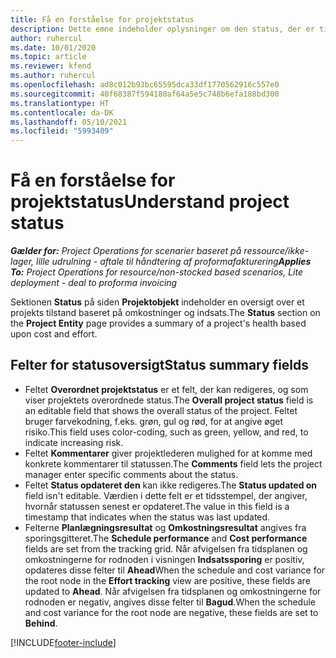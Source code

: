 ```yaml
---
title: Få en forståelse for projektstatus
description: Dette emne indeholder oplysninger om den status, der er tildelt til projekter i Dynamics 365 Project Operations.
author: ruhercul
ms.date: 10/01/2020
ms.topic: article
ms.reviewer: kfend
ms.author: ruhercul
ms.openlocfilehash: ad8c012b93bc65595dca33df1770562916c557e0
ms.sourcegitcommit: 40f68387f594180af64a5e5c748b6efa188bd300
ms.translationtype: HT
ms.contentlocale: da-DK
ms.lasthandoff: 05/10/2021
ms.locfileid: "5993409"
---
```

# <a name="understand-project-status"></a><span data-ttu-id="0b931-103">Få en forståelse for projektstatus</span><span class="sxs-lookup"><span data-stu-id="0b931-103">Understand project status</span></span>

<span data-ttu-id="0b931-104">_**Gælder for:** Project Operations for scenarier baseret på ressource/ikke-lager, lille udrulning - aftale til håndtering af proformafakturering_</span><span class="sxs-lookup"><span data-stu-id="0b931-104">_**Applies To:** Project Operations for resource/non-stocked based scenarios, Lite deployment - deal to proforma invoicing_</span></span>


<span data-ttu-id="0b931-105">Sektionen **Status** på siden **Projektobjekt** indeholder en oversigt over et projekts tilstand baseret på omkostninger og indsats.</span><span class="sxs-lookup"><span data-stu-id="0b931-105">The **Status** section on the **Project Entity** page provides a summary of a project's health based upon cost and effort.</span></span>


## <a name="status-summary-fields"></a><span data-ttu-id="0b931-106">Felter for statusoversigt</span><span class="sxs-lookup"><span data-stu-id="0b931-106">Status summary fields</span></span>

- <span data-ttu-id="0b931-107">Feltet **Overordnet projektstatus** er et felt, der kan redigeres, og som viser projektets overordnede status.</span><span class="sxs-lookup"><span data-stu-id="0b931-107">The **Overall project status** field is an editable field that shows the overall status of the project.</span></span> <span data-ttu-id="0b931-108">Feltet bruger farvekodning, f.eks. grøn, gul og rød, for at angive øget risiko.</span><span class="sxs-lookup"><span data-stu-id="0b931-108">This field uses color-coding, such as green, yellow, and red, to indicate increasing risk.</span></span> 
- <span data-ttu-id="0b931-109">Feltet **Kommentarer** giver projektlederen mulighed for at komme med konkrete kommentarer til statussen.</span><span class="sxs-lookup"><span data-stu-id="0b931-109">The **Comments** field lets the project manager enter specific comments about the status.</span></span> 
- <span data-ttu-id="0b931-110">Feltet **Status opdateret den** kan ikke redigeres.</span><span class="sxs-lookup"><span data-stu-id="0b931-110">The **Status updated on** field isn't editable.</span></span> <span data-ttu-id="0b931-111">Værdien i dette felt er et tidsstempel, der angiver, hvornår statussen senest er opdateret.</span><span class="sxs-lookup"><span data-stu-id="0b931-111">The value in this field is a timestamp that indicates when the status was last updated.</span></span>
- <span data-ttu-id="0b931-112">Felterne **Planlægningsresultat** og **Omkostningsresultat** angives fra sporingsgitteret.</span><span class="sxs-lookup"><span data-stu-id="0b931-112">The **Schedule performance** and **Cost performance** fields are set from the tracking grid.</span></span> <span data-ttu-id="0b931-113">Når afvigelsen fra tidsplanen og omkostningerne for rodnoden i visningen **Indsatssporing** er positiv, opdateres disse felter til **Ahead**</span><span class="sxs-lookup"><span data-stu-id="0b931-113">When the schedule and cost variance for the root node in the **Effort tracking** view are positive, these fields are updated to **Ahead**.</span></span> <span data-ttu-id="0b931-114">Når afvigelsen fra tidsplanen og omkostningerne for rodnoden er negativ, angives disse felter til **Bagud**.</span><span class="sxs-lookup"><span data-stu-id="0b931-114">When the schedule and cost variance for the root node are negative, these fields are set to **Behind**.</span></span>


[!INCLUDE[footer-include](../includes/footer-banner.md)]